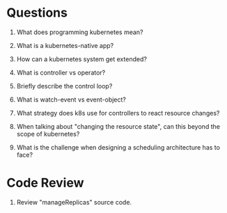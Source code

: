 # Questions

1. What does programming kubernetes mean?

2. What is a kubernetes-native app?

3. How can a kubernetes system get extended?

4. What is controller vs operator?

5. Briefly describe the control loop?

6. What is watch-event vs event-object?

7. What strategy does k8s use for controllers to react resource changes?

8. When talking about "changing the resource state", can this beyond the scope of kubernetes?

9. What is the challenge when designing a scheduling architecture has to face?

# Code Review

1. Review "manageReplicas" source code.
